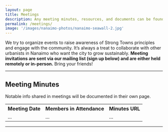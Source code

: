 ```yaml
---
layout: page
title: Meetings
description: Any meeting minutes, resources, and documents can be found here. We try to meet regularly to exchange ideas, plan events, and advocate for a strong and vibrant Nanaimo.
permalink: /meetings/
image: '/images/nanaimo-photos/nanaimo-seawall-2.jpg'
---
```


We try to organize events to raise awareness of Strong Towns principles and engage with the community. It’s always a treat to collaborate with other urbanists in Nanaimo who want the city to grow sustainably. **Meeting invitations are sent via our mailing list (sign up below) and are either held remotely or in-person.** Bring your friends!

***

## Meeting Minutes

Notable info shared in meetings will be documented in their own page.

<div class="table-container">
  <table>
    <tr><th>Meeting Date</th><th>Members in Attendance</th><th>Minutes URL</th></tr>
    <tr><td>...</td><td>...</td><td>...</td></tr>
  </table>
</div>

***